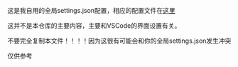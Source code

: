 这是我自用的全局settings.json配置，相应的配置文件在[这里](../global)

这并不是本仓库的主要内容，主要和VSCode的界面设置有关。

不要完全复制本文件！！！！因为这很有可能会和你的全局settings.json发生冲突

仅供参考